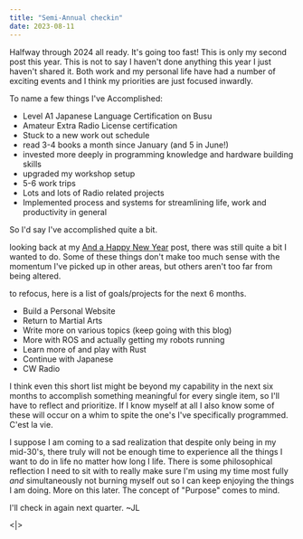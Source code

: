 ```yaml
---
title: "Semi-Annual checkin"
date: 2023-08-11
---
```


Halfway through 2024 all ready. It's going too fast! This is only my second post this year. This is not to say I haven't done anything this year I just haven't shared it. Both work and my personal life have had a number of exciting events and I think my priorities are just focused inwardly. 

To name a few things I've Accomplished:
- Level A1 Japanese Language Certification on Busu
- Amateur Extra Radio License certification
- Stuck to a new work out schedule 
- read 3-4 books a month since January (and 5 in June!)
- invested more deeply in programming knowledge and hardware building skills
- upgraded my workshop setup
- 5-6 work trips 
- Lots and lots of Radio related projects
- Implemented process and systems for streamlining life, work and productivity in general

So I'd say I've accomplished quite a bit. 

looking back at my [And a Happy New Year]() post, there was still quite a bit I wanted to do. Some of these things don't make too much sense with the momentum I've picked up in other areas, but others aren't too far from being altered. 

to refocus, here is a list of goals/projects for the next 6 months. 
- Build a Personal Website
- Return to Martial Arts
- Write more on various topics (keep going with this blog)
- More with ROS and actually getting my robots running
- Learn more of and play with Rust
- Continue with Japanese 
- CW Radio 

I think even this short list might be beyond my capability in the next six months to accomplish something meaningful for every single item, so I'll have to reflect and prioritize. If I know myself at all I also know some of these will occur on a whim to spite the one's I've specifically programmed. C'est la vie. 

I suppose I am coming to a sad realization that despite only being in my mid-30's, there truly will not be enough time to experience all the things I want to do in life no matter how long I life. There is some philosophical reflection I need to sit with to really make sure I'm using my time most fully *and* simultaneously not burning myself out so I can keep enjoying the things I am doing. More on this later. The concept of "Purpose" comes to mind. 

I'll check in again next quarter. ~JL




<|>
 